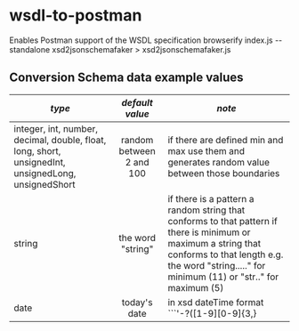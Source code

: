 # wsdl-to-postman

Enables Postman support of the WSDL specification
browserify index.js --standalone xsd2jsonschemafaker > xsd2jsonschemafaker.js

## Conversion Schema data example values

| _type_| _default value_|_note_|
 | ------------------------ | :--------------------------------------------------------------------------------------------------------------------------------------------------------------------------------------------------------------: | ------------------ | 
| integer, int, number, decimal, double, float, long, short, unsignedInt, unsignedLong, unsignedShort | random between 2 and 100 |if there are defined min and max use them and generates random value between those boundaries|
| string| the word "string"        | if there is a pattern a random string that conforms to that pattern if there is minimum or maximum a string that conforms to that length e.g. the word "string....." for minimum (11) or "str.." for maximum (5) |
| date| today's date|in xsd dateTime format ```'-?([1-9][0-9]{3,}| 0[0-9]{3})-(0[1-9] | 1[0-2])-(0[1-9] | [12][0-9] | 3[01])(Z | (\\+ | -)((0[0-9] | 1[0-3]):[0-5][0-9] | 14:00))?';``` |
